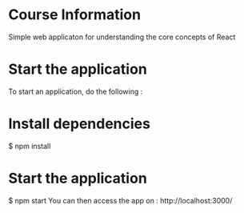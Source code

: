 # Course Information
 Simple web applicaton for understanding the core concepts of React
 
 # Start the application
 To start an application, do the following :

# Install dependencies
$ npm install
# Start the application
$ npm start
You can then access the app on : http://localhost:3000/
